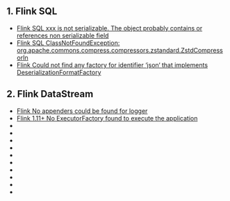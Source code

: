 ## 1. Flink SQL

- [Flink SQL xxx is not serializable. The object probably contains or references non serializable field](https://smartsi.blog.csdn.net/article/details/125099588)
- [Flink SQL ClassNotFoundException: org.apache.commons.compress.compressors.zstandard.ZstdCompressorIn](https://smartsi.blog.csdn.net/article/details/124720639)
- [Flink Could not find any factory for identifier ‘json‘ that implements DeserializationFormatFactory](https://smartsi.blog.csdn.net/article/details/124069846)

## 2. Flink DataStream

- [Flink No appenders could be found for logger](https://smartsi.blog.csdn.net/article/details/124740837)
- [Flink 1.11+ No ExecutorFactory found to execute the application](https://smartsi.blog.csdn.net/article/details/124067922)
- []()
- []()
- []()
- []()
- []()
- []()
- []()
- []()
- []()
- []()

